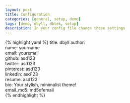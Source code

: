 ```yaml
---
layout: post
title: Configuration
categories: [general, setup, demo]
tags: [demo, dbyll, dbtek, setup]
description: In your config file change these settings
---
```


{% highlight yaml %}
title: dbyll
author:  
  name: yourname  
  email: youremail  
  github: asd123  
  twitter: asd123  
  pinterest: asd123  
  linkedin: asd123  
  resume: asd123  
  bio: Your stylish,  minimalist theme!  
  email_md5: md5ofemail  
{% endhighlight %}
